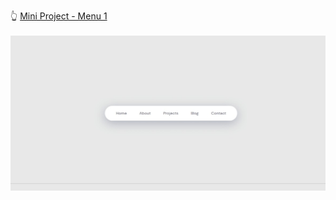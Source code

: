 👆 <a target="_blank" rel="noreferrer noopener" href="https://joaolucassousa.github.io/Front-end-Mini_projects/menu-1/menu-1.html#">Mini Project - Menu 1</a>
<br>
<br>
<img src="https://github.com/joaolucassousa/Front-end/blob/adf28448c483fda44f96ccb4bf8dcaa47c555bff/Animated-menu-1/Mini%20Project%20-%20Animated%20Menu%201.jpeg">
